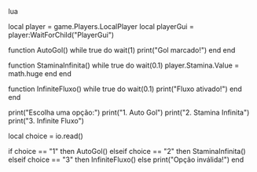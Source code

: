lua

local player = game.Players.LocalPlayer
local playerGui = player:WaitForChild("PlayerGui")


function AutoGol()
    while true do
        wait(1)
        print("Gol marcado!")
    end
end


function StaminaInfinita()
    while true do
        wait(0.1)
        player.Stamina.Value = math.huge
    end
end


function InfiniteFluxo()
    while true do
        wait(0.1)
        print("Fluxo ativado!")
    end
end


print("Escolha uma opção:")
print("1. Auto Gol")
print("2. Stamina Infinita")
print("3. Infinite Fluxo")

local choice = io.read()

if choice == "1" then
    AutoGol()
elseif choice == "2" then
    StaminaInfinita()
elseif choice == "3" then
    InfiniteFluxo()
else
    print("Opção inválida!")
end
